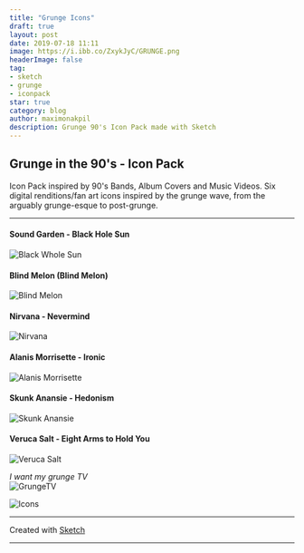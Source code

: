 ```yaml
---
title: "Grunge Icons"
draft: true
layout: post
date: 2019-07-18 11:11
image: https://i.ibb.co/ZxykJyC/GRUNGE.png
headerImage: false
tag:
- sketch
- grunge
- iconpack
star: true
category: blog
author: maximonakpil
description: Grunge 90's Icon Pack made with Sketch
---
```


## Grunge in the 90's - Icon Pack

Icon Pack inspired by 90's Bands, Album Covers and Music Videos.
Six digital renditions/fan art icons inspired by the grunge wave,
from the arguably grunge-esque to post-grunge.


***
#### Sound Garden - Black Hole Sun
![Black Whole Sun](https://i.ibb.co/5FjWQbB/3xblkholesun.png)
#### Blind Melon (Blind Melon)
![Blind Melon](https://i.ibb.co/Htq2PBt/blindmelon-3x.png)
#### Nirvana - Nevermind
![Nirvana](https://i.ibb.co/3F8NfD7/nirvana-3x.png)
#### Alanis Morrisette - Ironic
![Alanis Morrisette](https://i.ibb.co/F7GrXqq/alanis-3x.png)
#### Skunk Anansie - Hedonism
![Skunk Anansie](https://i.ibb.co/rdm0v8Y/Skunk-Anansie-3x.png)
#### Veruca Salt - Eight Arms to Hold You
![Veruca Salt](https://i.ibb.co/NpLRNt7/Veruca-Salt-3x.png)


_I want my grunge TV_
<br>
![GrungeTV](https://i.ibb.co/YDZCQ7Y/grungeTV.png)
<br>

![Icons](https://i.ibb.co/0GRHP8V/Icon-Pack-3x.png)


***
Created with [Sketch](https://www.sketch.com/)



---
